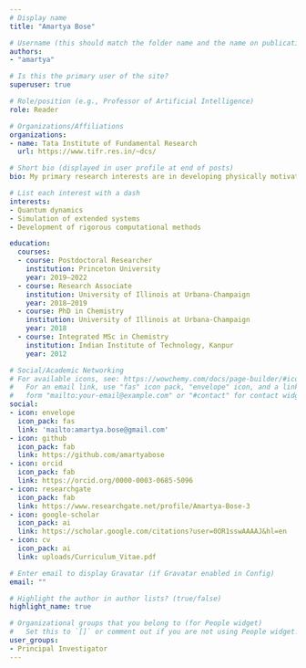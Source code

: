 ```yaml
---
# Display name
title: "Amartya Bose"

# Username (this should match the folder name and the name on publications)
authors:
- "amartya"

# Is this the primary user of the site?
superuser: true

# Role/position (e.g., Professor of Artificial Intelligence)
role: Reader

# Organizations/Affiliations
organizations:
- name: Tata Institute of Fundamental Research
  url: https://www.tifr.res.in/~dcs/

# Short bio (displayed in user profile at end of posts)
bio: My primary research interests are in developing physically motivated computational approaches for simulating non-equilibrium quantum dynamics of large systems in a condensed phase.

# List each interest with a dash
interests:
- Quantum dynamics
- Simulation of extended systems
- Development of rigorous computational methods

education:
  courses:
  - course: Postdoctoral Researcher
    institution: Princeton University
    year: 2019–2022
  - course: Research Associate
    institution: University of Illinois at Urbana-Champaign
    year: 2018–2019
  - course: PhD in Chemistry
    institution: University of Illinois at Urbana-Champaign
    year: 2018
  - course: Integrated MSc in Chemistry
    institution: Indian Institute of Technology, Kanpur
    year: 2012

# Social/Academic Networking
# For available icons, see: https://wowchemy.com/docs/page-builder/#icons
#   For an email link, use "fas" icon pack, "envelope" icon, and a link in the
#   form "mailto:your-email@example.com" or "#contact" for contact widget.
social:
- icon: envelope
  icon_pack: fas
  link: 'mailto:amartya.bose@gmail.com'
- icon: github
  icon_pack: fab
  link: https://github.com/amartyabose
- icon: orcid
  icon_pack: fab
  link: https://orcid.org/0000-0003-0685-5096
- icon: researchgate
  icon_pack: fab
  link: https://www.researchgate.net/profile/Amartya-Bose-3
- icon: google-scholar
  icon_pack: ai
  link: https://scholar.google.com/citations?user=0OR1sswAAAAJ&hl=en
- icon: cv
  icon_pack: ai
  link: uploads/Curriculum_Vitae.pdf

# Enter email to display Gravatar (if Gravatar enabled in Config)
email: ""

# Highlight the author in author lists? (true/false)
highlight_name: true

# Organizational groups that you belong to (for People widget)
#   Set this to `[]` or comment out if you are not using People widget.
user_groups:
- Principal Investigator
---
```

